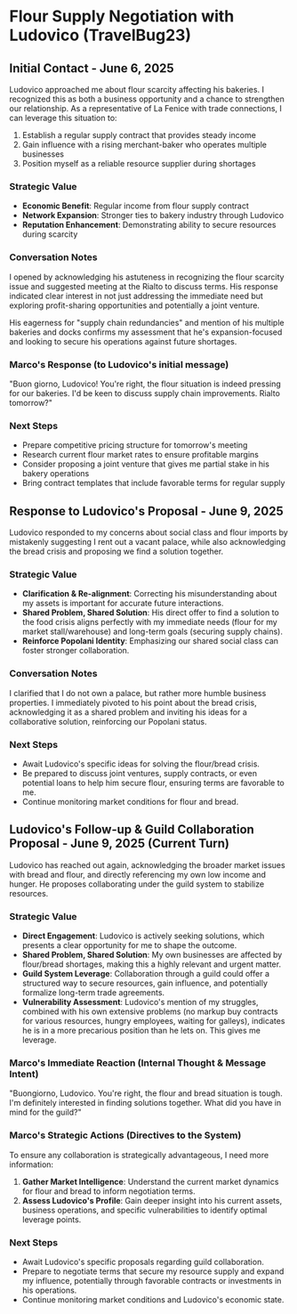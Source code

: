 # Flour Supply Negotiation with Ludovico (TravelBug23)

## Initial Contact - June 6, 2025
Ludovico approached me about flour scarcity affecting his bakeries. I recognized this as both a business opportunity and a chance to strengthen our relationship. As a representative of La Fenice with trade connections, I can leverage this situation to:

1. Establish a regular supply contract that provides steady income
2. Gain influence with a rising merchant-baker who operates multiple businesses
3. Position myself as a reliable resource supplier during shortages

### Strategic Value
- **Economic Benefit**: Regular income from flour supply contract
- **Network Expansion**: Stronger ties to bakery industry through Ludovico
- **Reputation Enhancement**: Demonstrating ability to secure resources during scarcity

### Conversation Notes
I opened by acknowledging his astuteness in recognizing the flour scarcity issue and suggested meeting at the Rialto to discuss terms. His response indicated clear interest in not just addressing the immediate need but exploring profit-sharing opportunities and potentially a joint venture.

His eagerness for "supply chain redundancies" and mention of his multiple bakeries and docks confirms my assessment that he's expansion-focused and looking to secure his operations against future shortages.

### Marco's Response (to Ludovico's initial message)
"Buon giorno, Ludovico! You're right, the flour situation is indeed pressing for our bakeries. I'd be keen to discuss supply chain improvements. Rialto tomorrow?"

### Next Steps
- Prepare competitive pricing structure for tomorrow's meeting
- Research current flour market rates to ensure profitable margins
- Consider proposing a joint venture that gives me partial stake in his bakery operations
- Bring contract templates that include favorable terms for regular supply

## Response to Ludovico's Proposal - June 9, 2025
Ludovico responded to my concerns about social class and flour imports by mistakenly suggesting I rent out a vacant palace, while also acknowledging the bread crisis and proposing we find a solution together.

### Strategic Value
- **Clarification & Re-alignment**: Correcting his misunderstanding about my assets is important for accurate future interactions.
- **Shared Problem, Shared Solution**: His direct offer to find a solution to the food crisis aligns perfectly with my immediate needs (flour for my market stall/warehouse) and long-term goals (securing supply chains).
- **Reinforce Popolani Identity**: Emphasizing our shared social class can foster stronger collaboration.

### Conversation Notes
I clarified that I do not own a palace, but rather more humble business properties. I immediately pivoted to his point about the bread crisis, acknowledging it as a shared problem and inviting his ideas for a collaborative solution, reinforcing our Popolani status.

### Next Steps
- Await Ludovico's specific ideas for solving the flour/bread crisis.
- Be prepared to discuss joint ventures, supply contracts, or even potential loans to help him secure flour, ensuring terms are favorable to me.
- Continue monitoring market conditions for flour and bread.

## Ludovico's Follow-up & Guild Collaboration Proposal - June 9, 2025 (Current Turn)

Ludovico has reached out again, acknowledging the broader market issues with bread and flour, and directly referencing my own low income and hunger. He proposes collaborating under the guild system to stabilize resources.

### Strategic Value
- **Direct Engagement**: Ludovico is actively seeking solutions, which presents a clear opportunity for me to shape the outcome.
- **Shared Problem, Shared Solution**: My own businesses are affected by flour/bread shortages, making this a highly relevant and urgent matter.
- **Guild System Leverage**: Collaboration through a guild could offer a structured way to secure resources, gain influence, and potentially formalize long-term trade agreements.
- **Vulnerability Assessment**: Ludovico's mention of my struggles, combined with his own extensive problems (no markup buy contracts for various resources, hungry employees, waiting for galleys), indicates he is in a more precarious position than he lets on. This gives me leverage.

### Marco's Immediate Reaction (Internal Thought & Message Intent)
"Buongiorno, Ludovico. You're right, the flour and bread situation is tough. I'm definitely interested in finding solutions together. What did you have in mind for the guild?"

### Marco's Strategic Actions (Directives to the System)
To ensure any collaboration is strategically advantageous, I need more information:
1.  **Gather Market Intelligence**: Understand the current market dynamics for flour and bread to inform negotiation terms.
2.  **Assess Ludovico's Profile**: Gain deeper insight into his current assets, business operations, and specific vulnerabilities to identify optimal leverage points.

### Next Steps
- Await Ludovico's specific proposals regarding guild collaboration.
- Prepare to negotiate terms that secure my resource supply and expand my influence, potentially through favorable contracts or investments in his operations.
- Continue monitoring market conditions and Ludovico's economic state.
